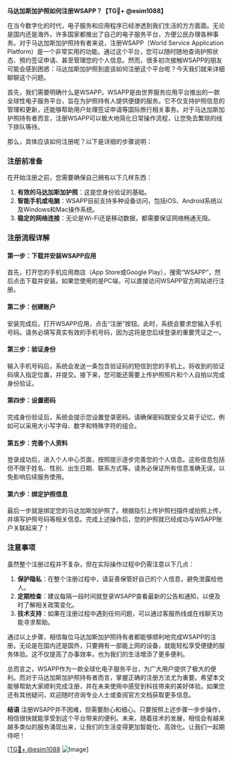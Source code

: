 **马达加斯加护照如何注册WSAPP？【TG💪+ @esim1088】**

在当今数字化的时代，电子服务和应用程序已经渗透到我们生活的方方面面。无论是国内还是海外，许多国家都推出了自己的电子服务平台，方便公民办理各种事务。对于马达加斯加护照持有者来说，注册WSAPP（World Service Application Platform）是一个非常实用的功能。通过这个平台，您可以随时随地查询护照状态、预约签证申请、甚至管理您的个人信息。然而，很多初次接触WSAPP的朋友可能会感到困惑：马达加斯加护照到底该如何注册这个平台呢？今天我们就来详细聊聊这个问题。

首先，我们需要明确什么是WSAPP。WSAPP是由世界服务应用平台推出的一款全球性电子服务平台，旨在为护照持有人提供便捷的服务。它不仅支持护照信息的管理和更新，还能够帮助用户处理签证申请等国际旅行相关事务。对于马达加斯加护照持有者而言，注册WSAPP可以极大地简化日常操作流程，让您免去繁琐的线下排队等待。

那么，具体应该如何注册呢？以下是详细的步骤说明：

### 注册前准备

在开始注册之前，您需要确保自己拥有以下几样东西：
1. **有效的马达加斯加护照**：这是您身份验证的基础。
2. **智能手机或电脑**：WSAPP目前支持多种设备访问，包括iOS、Android系统以及Windows和Mac操作系统。
3. **稳定的网络连接**：无论是Wi-Fi还是移动数据，都需要保证网络畅通无阻。

### 注册流程详解

#### 第一步：下载并安装WSAPP应用
首先，打开您的手机应用商店（App Store或Google Play），搜索“WSAPP”，然后点击下载并安装。如果您使用的是PC端，可以直接访问WSAPP官方网站进行注册。

#### 第二步：创建账户
安装完成后，打开WSAPP应用，点击“注册”按钮。此时，系统会要求您输入手机号码。请务必填写真实有效的手机号码，因为这将是您后续登录的重要凭证之一。

#### 第三步：验证身份
输入手机号码后，系统会发送一条包含验证码的短信到您的手机上。将收到的验证码填入指定位置，并提交。接下来，您可能还需要上传护照照片和个人自拍以完成身份验证。

#### 第四步：设置密码
完成身份验证后，系统会提示您设置登录密码。请确保密码既安全又易于记忆，例如可以采用大小写字母、数字和特殊字符的组合。

#### 第五步：完善个人资料
登录成功后，进入个人中心页面，按照提示逐步完善您的个人信息。这些信息包括但不限于姓名、性别、出生日期、联系方式等。请务必保证所有信息准确无误，以免影响后续服务使用。

#### 第六步：绑定护照信息
最后一步就是绑定您的马达加斯加护照了。根据指引上传护照扫描件或拍照上传，并填写护照号码等相关信息。完成上述操作后，您的护照就已经成功与WSAPP账户关联起来了！

### 注意事项

虽然整个注册过程并不复杂，但在实际操作过程中仍需注意以下几点：
1. **保护隐私**：在整个注册过程中，请妥善保管好自己的个人信息，避免泄露给他人。
2. **定期检查**：建议每隔一段时间就登录WSAPP查看最新的公告和通知，以便及时了解相关政策变化。
3. **技术支持**：如果在注册过程中遇到任何问题，可以通过客服热线或在线聊天功能寻求帮助。

通过以上步骤，相信每位马达加斯加护照持有者都能够顺利地完成WSAPP的注册。无论是在国内还是国外，只要拥有一部能上网的设备，就能轻松享受便捷的服务体验。这不仅提高了办事效率，也为我们的生活增添了更多便利。

总而言之，WSAPP作为一款全球化电子服务平台，为广大用户提供了极大的便利。而对于马达加斯加护照持有者而言，掌握正确的注册方法尤为重要。希望本文能够帮助大家顺利完成注册，并在未来使用中感受到科技带来的美好体验。如果您还有其他疑问，欢迎随时咨询专业人士或查阅官方文档获取更多信息。

**结语**
注册WSAPP并不困难，但需要耐心和细心。只要按照上述步骤一步步操作，相信很快就能享受到这个平台带来的便利。未来，随着技术的发展，相信会有越来越多类似的服务涌现出来，让我们的生活变得更加智能化、高效化。让我们一起期待吧！

[[TG💪+ @esim1088](https://t.me/s/esim1088) ![Image](https://i.postimg.cc/4NQfJmqS/Snipaste-2025-05-13-00-14-12.png)]